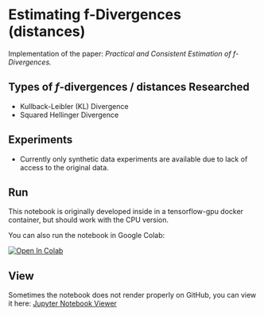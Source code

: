 # Estimating f-Divergences (distances)

Implementation of the paper: *Practical and Consistent Estimation of f-Divergences.*

## Types of *f*-divergences / distances Researched

- Kullback-Leibler (KL) Divergence
- Squared Hellinger Divergence

## Experiments

- Currently only synthetic data experiments are available due to lack of access to the original data.

## Run

This notebook is originally developed inside in a tensorflow-gpu docker container, but should work with the CPU version.

You can also run the notebook in Google Colab:

[![Open In Colab](https://colab.research.google.com/assets/colab-badge.svg)](https://colab.research.google.com/github/helloimlixin/estimating-f-divergences/blob/main/Practical%20and%20Consistent%20Estimation%20of%20f-Divergences.ipynb)


## View

Sometimes the notebook does not render properly on GitHub, you can view it here: [Jupyter Notebook Viewer](https://nbviewer.jupyter.org/github/helloimlixin/estimating-f-divergences/blob/main/Practical%20and%20Consistent%20Estimation%20of%20f-Divergences.ipynb)
